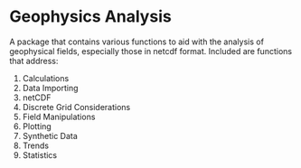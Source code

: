 # Geophysics Analysis

A package that contains various functions to aid with the analysis of geophysical fields, especially those in netcdf format. Included are functions that address:

1. Calculations
2. Data Importing
3. netCDF
4. Discrete Grid Considerations
5. Field Manipulations
6. Plotting
7. Synthetic Data
8. Trends
9. Statistics

